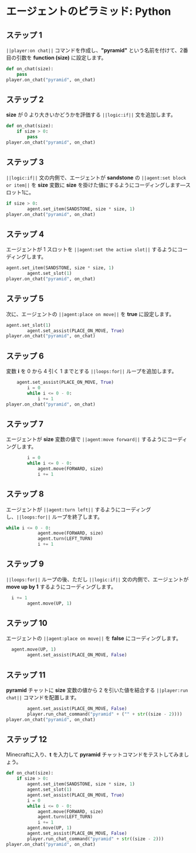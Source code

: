 # エージェントのピラミッド: Python

## ステップ 1
``||player:on chat||`` コマンドを作成し、**"pyramid"** という名前を付けて、2番目の引数を **function (size)** に設定します。

```python
def on_chat(size):
    pass
player.on_chat("pyramid", on_chat)
```

## ステップ 2

**size** が 0 より大きいかどうかを評価する ``||logic:if||`` 文を追加します。

```python
def on_chat(size):
    if size > 0:
        pass
player.on_chat("pyramid", on_chat)
```

## ステップ 3

``||logic:if||`` 文の内側で、エージェントが **sandstone** の ``||agent:set block or item||`` を **size** 変数に **size** を掛けた値にするようにコーディングします—スロット1に。

```python
if size > 0:
        agent.set_item(SANDSTONE, size * size, 1)
player.on_chat("pyramid", on_chat)
```

## ステップ 4

エージェントが 1 スロットを ``||agent:set the active slot||`` するようにコーディングします。

```python
agent.set_item(SANDSTONE, size * size, 1)
        agent.set_slot(1)
player.on_chat("pyramid", on_chat)
```

## ステップ 5

次に、エージェントの ``||agent:place on move||`` を **true** に設定します。

```python
agent.set_slot(1)
        agent.set_assist(PLACE_ON_MOVE, True)
player.on_chat("pyramid", on_chat)
```

## ステップ 6

変数 **i** を 0 から 4 引く 1 までとする ``||loops:for||`` ループを追加します。

```python
    agent.set_assist(PLACE_ON_MOVE, True)
        i = 0
        while i <= 0 - 0:
            i += 1
player.on_chat("pyramid", on_chat)
```

## ステップ 7

エージェントが **size** 変数の値で ``||agent:move forward||`` するようにコーディングします。

```python
        i = 0
        while i <= 0 - 0:
            agent.move(FORWARD, size)
            i += 1
```

## ステップ 8

エージェントが ``||agent:turn left||`` するようにコーディングし、``||loops:for||`` ループを終了します。

```python
while i <= 0 - 0:
            agent.move(FORWARD, size)
            agent.turn(LEFT_TURN)
            i += 1
```

## ステップ 9

``||loops:for||`` ループの後、ただし ``||logic:if||`` 文の内側で、エージェントが **move up by 1** するようにコーディングします。

```python
  i += 1
        agent.move(UP, 1)
```

## ステップ 10

エージェントの ``||agent:place on move||`` を **false** にコーディングします。

```python
  agent.move(UP, 1)
        agent.set_assist(PLACE_ON_MOVE, False)
```

## ステップ 11

**pyramid** チャットに **size** 変数の値から 2 を引いた値を結合する ``||player:run chat||`` コマンドを配置します。

```python
        agent.set_assist(PLACE_ON_MOVE, False)
        player.run_chat_command("pyramid" + ("" + str((size - 2))))
player.on_chat("pyramid", on_chat)
```

## ステップ 12

Minecraftに入り、**t** を入力して **pyramid** チャットコマンドをテストしてみましょう。

```python
def on_chat(size):
    if size > 0:
        agent.set_item(SANDSTONE, size * size, 1)
        agent.set_slot(1)
        agent.set_assist(PLACE_ON_MOVE, True)
        i = 0
        while i <= 0 - 0:
            agent.move(FORWARD, size)
            agent.turn(LEFT_TURN)
            i += 1
        agent.move(UP, 1)
        agent.set_assist(PLACE_ON_MOVE, False)
        player.run_chat_command("pyramid" + str((size - 2)))
player.on_chat("pyramid", on_chat)
```

